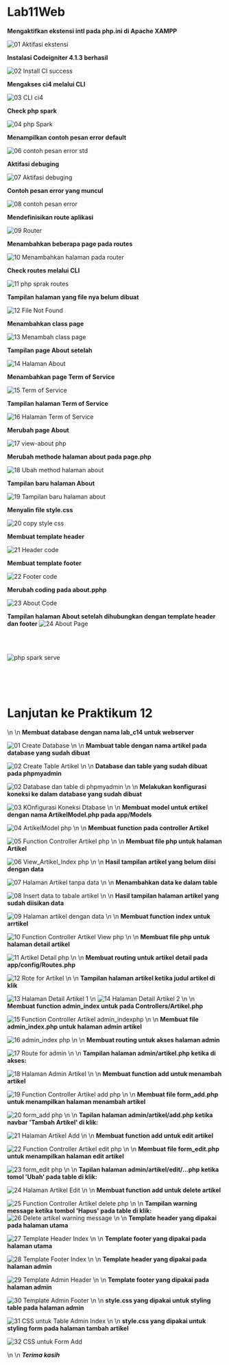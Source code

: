 # Lab11Web


**Mengaktifkan ekstensi intl pada php.ini di Apache XAMPP**

![01 Aktifasi ekstensi](https://user-images.githubusercontent.com/56189248/122628708-f580a580-d0e1-11eb-9230-c19da260915c.png)


**Instalasi Codeigniter 4.1.3 berhasil**

![02 Install CI success](https://user-images.githubusercontent.com/56189248/122628709-f7e2ff80-d0e1-11eb-8786-b51c576fed91.png)


**Mengakses ci4 melalui CLI**

![03 CLI ci4](https://user-images.githubusercontent.com/56189248/122628710-f9acc300-d0e1-11eb-8de8-26868ac2ed91.png)


**Check php spark**

![04 php Spark](https://user-images.githubusercontent.com/56189248/122628711-f9acc300-d0e1-11eb-8419-59cdcf9d9eef.png)


**Menampilkan contoh pesan error default**

![06 contoh pesan error std](https://user-images.githubusercontent.com/56189248/122628712-faddf000-d0e1-11eb-84fb-f9c09843dc5a.png)


**Aktifasi debuging**

![07 Aktifasi debuging](https://user-images.githubusercontent.com/56189248/122628713-fc0f1d00-d0e1-11eb-8b81-128fb61d42a9.png)


**Contoh pesan error yang muncul**

![08 contoh pesan error](https://user-images.githubusercontent.com/56189248/122628714-fca7b380-d0e1-11eb-9615-9b660a703ef2.png)


**Mendefinisikan route aplikasi**

![09 Router](https://user-images.githubusercontent.com/56189248/122628715-fdd8e080-d0e1-11eb-9543-cba8b3ba42da.png)


**Menambahkan beberapa page pada routes**

![10 Menambahkan halaman pada router](https://user-images.githubusercontent.com/56189248/122628716-ff0a0d80-d0e1-11eb-8abe-7548c84f8865.png)


**Check routes melalui CLI**

![11 php sprak routes](https://user-images.githubusercontent.com/56189248/122628717-003b3a80-d0e2-11eb-8a6a-a0cf42e3b863.png)


**Tampilan halaman yang file nya belum dibuat**

![12 File Not Found](https://user-images.githubusercontent.com/56189248/122628718-00d3d100-d0e2-11eb-84ee-df3e2892adc1.png)


**Menambahkan class page**

![13 Menambah class page](https://user-images.githubusercontent.com/56189248/122628721-0204fe00-d0e2-11eb-90dc-8e93097fdf5b.png)


**Tampilan page About setelah**

![14 Halaman About](https://user-images.githubusercontent.com/56189248/122628722-03362b00-d0e2-11eb-8093-10766dff8650.png)


**Menambahkan page Term of Service**

![15 Term of Service](https://user-images.githubusercontent.com/56189248/122628723-04675800-d0e2-11eb-9474-d251404fc82e.png)


**Tampilan halaman Term of Service**

![16 Halaman Term of Service](https://user-images.githubusercontent.com/56189248/122628725-05988500-d0e2-11eb-9886-29323f053c3e.png)


**Merubah page About**

![17 view-about php](https://user-images.githubusercontent.com/56189248/122628726-07624880-d0e2-11eb-8263-d6969f37a78a.png)


**Merubah methode halaman about pada page.php**

![18 Ubah method halaman about](https://user-images.githubusercontent.com/56189248/122628727-07fadf00-d0e2-11eb-832b-40b6830f85ee.png)


**Tampilan baru halaman About**

![19 Tampilan baru halaman about](https://user-images.githubusercontent.com/56189248/122628728-09c4a280-d0e2-11eb-90d7-bf17eca7c56a.png)


**Menyalin file style.css**

![20 copy style css](https://user-images.githubusercontent.com/56189248/122628731-0c26fc80-d0e2-11eb-928f-214f6a33b12a.png)


**Membuat template header**

![21 Header code](https://user-images.githubusercontent.com/56189248/122628732-0d582980-d0e2-11eb-9afa-82a53a53063f.png)


**Membuat template footer**

![22 Footer code](https://user-images.githubusercontent.com/56189248/122628733-0e895680-d0e2-11eb-94c2-57e2cb58439b.png)


**Merubah coding pada about.pphp**

![23 About Code](https://user-images.githubusercontent.com/56189248/122628737-0fba8380-d0e2-11eb-8bbd-6fb606299be5.png)


**Tampilan halaman About setelah dihubungkan dengan template header dan footer**
![24 About Page](https://user-images.githubusercontent.com/56189248/122628738-10531a00-d0e2-11eb-8cd2-44d70509638e.png)

<br>
<br>

![php spark serve](https://user-images.githubusercontent.com/56189248/122628739-121cdd80-d0e2-11eb-8e33-8220cf4b6e85.png)

<br>
<br>
<br>

# Lanjutan ke Praktikum 12

\n
\n
**Membuat database dengan nama lab_c14 untuk webserver**

![01 Create Database](https://user-images.githubusercontent.com/56189248/123497762-8c58df00-d659-11eb-9c7e-4cfba8c38864.png)
\n
\n
**Mambuat table dengan nama artikel pada database yang sudah dibuat**

![02 Create Table Artikel](https://user-images.githubusercontent.com/56189248/123497763-8c58df00-d659-11eb-89d0-17a520115d73.png)
\n
\n
**Database dan table yang sudah dibuat pada phpmyadmin**

![02 Database dan table di phpmyadmin](https://user-images.githubusercontent.com/56189248/123497765-8cf17580-d659-11eb-9caf-76338d69b0b3.png)
\n
\n
**Melakukan konfigurasi koneksi ke dalam database yang sudah dibuat**

![03 KOnfigurasi Koneksi Dtabase](https://user-images.githubusercontent.com/56189248/123497766-8d8a0c00-d659-11eb-87ca-ae476dd364ae.png)
\n
\n
**Membuat model untuk ertikel dengan nama ArtikelModel.php pada app/Models**

![04 ArtikelModel php](https://user-images.githubusercontent.com/56189248/123497767-8d8a0c00-d659-11eb-9737-c8048956dc2f.png)
\n
\n
**Membuat function pada controller Artikel**

![05 Function Controller Artikel php](https://user-images.githubusercontent.com/56189248/123497768-8e22a280-d659-11eb-94d2-f129f3293b3c.png)
\n
\n
**Membuat file php untuk halaman Artikel**

![06 View_Artikel_Index php](https://user-images.githubusercontent.com/56189248/123497769-8ebb3900-d659-11eb-8d8a-c5088f2f7fbc.png)
\n
\n
**Hasil tampilan artikel yang belum diisi dengan data**

![07 Halaman Artikel tanpa data](https://user-images.githubusercontent.com/56189248/123497770-8ebb3900-d659-11eb-9d2a-db90a31e4c6b.png)
\n
\n
**Menambahkan data ke dalam table**

![08 Insert data to tabale artikel](https://user-images.githubusercontent.com/56189248/123497773-8fec6600-d659-11eb-8439-09d37a429d23.png)
\n
\n
**Hasil tampilan halaman artikel yang sudah diisikan data**

![09 Halaman artikel dengan data](https://user-images.githubusercontent.com/56189248/123497774-8fec6600-d659-11eb-8acb-935f8bb24261.png)
\n
\n
**Membuat function index untuk arrtikel**

![10 Function Controller Artikel  View php](https://user-images.githubusercontent.com/56189248/123497776-9084fc80-d659-11eb-832e-bdf0e79983f2.png)
\n
\n
**Membuat file php untuk halaman detail artikel**

![11 Artikel Detail php](https://user-images.githubusercontent.com/56189248/123497777-911d9300-d659-11eb-9b7f-8fd1da9a7c84.png)
\n
\n
**Membuat routing untuk artikel detail pada app/config/Routes.php**

![12 Rote for Artikel](https://user-images.githubusercontent.com/56189248/123497778-91b62980-d659-11eb-9f83-e3880191b59b.png)
\n
\n
**Tampilan halaman artikel ketika judul artikel di klik**

![13 Halaman Detail Artikel 1](https://user-images.githubusercontent.com/56189248/123497779-91b62980-d659-11eb-80b8-30cb919b6559.png)
\n
![14 Halaman Detail Artikel 2](https://user-images.githubusercontent.com/56189248/123497780-924ec000-d659-11eb-9512-8ef3a7ede159.png)
\n
\n
**Membuat function admin_index untuk pada Controllers/Artikel.php**

![15 Function Controller Artikel  admin_indexphp](https://user-images.githubusercontent.com/56189248/123497781-924ec000-d659-11eb-824d-a54292df8e8d.png)
\n
\n
**Membuat file admin_index.php untuk halaman admin artikel**

![16 admin_index php](https://user-images.githubusercontent.com/56189248/123497782-92e75680-d659-11eb-8cf8-e849a4b212fe.png)
\n
\n
**Membuat routing untuk akses halaman admin**

![17 Route for admin](https://user-images.githubusercontent.com/56189248/123497783-937fed00-d659-11eb-94b5-67fdbaf8a275.png)
\n
\n
**Tampilan halaman admin/artikel.php ketika di akses:**

![18 Halaman Admin Artikel](https://user-images.githubusercontent.com/56189248/123497784-937fed00-d659-11eb-99e9-f5c822ec73d9.png)
\n
\n
**Membuat function add untuk menambah artikel**

![19 Function Controller Artikel  add php](https://user-images.githubusercontent.com/56189248/123497785-94188380-d659-11eb-9b5b-f7454cc549eb.png)
\n
\n
**Membuat file form_add.php untuk menampilkan halaman menambah artikel**

![20 form_add php](https://user-images.githubusercontent.com/56189248/123497749-85ca6780-d659-11eb-9bdb-ad1448bdf0b5.png)
\n
\n
**Tapilan halaman admin/artikel/add.php ketika navbar 'Tambah Artikel' di klik:**

![21 Halaman Artikel Add](https://user-images.githubusercontent.com/56189248/123497750-86fb9480-d659-11eb-838c-0ab2546ba031.png)
\n
\n
**Membuat function add untuk edit artikel**

![22 Function Controller Artikel  edit php](https://user-images.githubusercontent.com/56189248/123497751-87942b00-d659-11eb-9c9a-cb2fa2532334.png)
\n
\n
**Membuat file form_edit.php untuk menampilkan halaman edit artikel**

![23 form_edit php](https://user-images.githubusercontent.com/56189248/123497752-882cc180-d659-11eb-83bb-b2ce0abe1482.png)
\n
\n
**Tapilan halaman admin/artikel/edit/...php ketika tomol 'Ubah' pada table di klik:**

![24 Halaman Artikel Edit](https://user-images.githubusercontent.com/56189248/123497753-882cc180-d659-11eb-8549-8c592aebc74b.png)
\n
\n
**Membuat function add untuk delete artikel**

![25 Function Controller Artikel  delete php](https://user-images.githubusercontent.com/56189248/123497754-88c55800-d659-11eb-92ff-800c22b882f0.png)
\n
\n
**Tampilan warning message ketika tombol 'Hapus' pada table di klik:**
![26 Delete artikel warning message](https://user-images.githubusercontent.com/56189248/123497755-895dee80-d659-11eb-927c-cb3a57a0764e.png)
\n
\n
**Template header yang dipakai pada halaman utama**

![27 Template Header Index](https://user-images.githubusercontent.com/56189248/123497756-89f68500-d659-11eb-9111-1362c32d1c7d.png)
\n
\n
**Template footer yang dipakai pada halaman utama**

![28 Template Footer Index](https://user-images.githubusercontent.com/56189248/123497757-89f68500-d659-11eb-81cb-321bfcc87cf1.png)
\n
\n
**Template header yang dipakai pada halaman admin**

![29 Template Admin Header](https://user-images.githubusercontent.com/56189248/123497758-8a8f1b80-d659-11eb-80f2-7d58a50876c7.png)
\n
\n
**Template footer yang dipakai pada halaman admin**

![30 Template Admin Footer](https://user-images.githubusercontent.com/56189248/123497759-8b27b200-d659-11eb-8ced-1f90a655992c.png)
\n
\n
**style.css yang dipakai untuk styling table pada halaman admin**

![31 CSS untuk Table Admin Index](https://user-images.githubusercontent.com/56189248/123497760-8b27b200-d659-11eb-8145-4457c143e999.png)
\n
\n
**style.css yang dipakai untuk styling form pada halaman tambah artikel**

![32 CSS untuk Form Add](https://user-images.githubusercontent.com/56189248/123497761-8bc04880-d659-11eb-809b-2e94c99b502b.png)

\n
\n
***Terima kasih***
